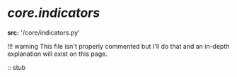 # ***core.indicators***
**src:** '/core/indicators.py'

!!! warning
    This file isn't properly commented but I'll do that and an in-depth explanation will exist on this page. 


:: stub